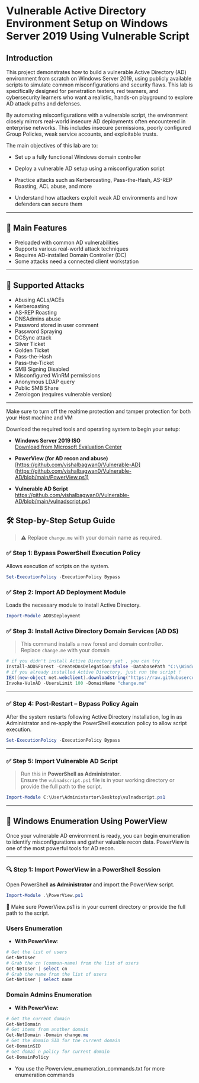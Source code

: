 # Vulnerable Active Directory Environment Setup on Windows Server 2019 Using Vulnerable Script
## Introduction
This project demonstrates how to build a vulnerable Active Directory (AD) environment from scratch on Windows Server 2019, using publicly available scripts to simulate common misconfigurations and security flaws. This lab is specifically designed for penetration testers, red teamers, and cybersecurity learners who want a realistic, hands-on playground to explore AD attack paths and defenses.

By automating misconfigurations with a vulnerable script, the environment closely mirrors real-world insecure AD deployments often encountered in enterprise networks. This includes insecure permissions, poorly configured Group Policies, weak service accounts, and exploitable trusts.

The main objectives of this lab are to:

 - Set up a fully functional Windows domain controller

 - Deploy a vulnerable AD setup using a misconfiguration script

 - Practice attacks such as Kerberoasting, Pass-the-Hash, AS-REP Roasting, ACL abuse, and more

 - Understand how attackers exploit weak AD environments and how defenders can secure them

---

## 🔐 Main Features

- Preloaded with common AD vulnerabilities
- Supports various real-world attack techniques
- Requires AD-installed Domain Controller (DC)
- Some attacks need a connected client workstation

---

## 🎯 Supported Attacks

- Abusing ACLs/ACEs  
- Kerberoasting  
- AS-REP Roasting  
- DNSAdmins abuse  
- Password stored in user comment  
- Password Spraying  
- DCSync attack  
- Silver Ticket  
- Golden Ticket  
- Pass-the-Hash  
- Pass-the-Ticket  
- SMB Signing Disabled  
- Misconfigured WinRM permissions  
- Anonymous LDAP query  
- Public SMB Share  
- Zerologon (requires vulnerable version)

---

Make sure to turn off the realtime protection and tamper protection for both your Host machine and VM

Download the required tools and operating system to begin your setup:

- **Windows Server 2019 ISO**  
  [Download from Microsoft Evaluation Center](https://www.microsoft.com/en-in/evalcenter/evaluate-windows-server-2019)

- **PowerView (for AD recon and abuse)**  
[https://github.com/vishalbagwan0/Vulnerable-AD](https://github.com/vishalbagwan0/Vulnerable-AD/blob/main/PowerView.ps1)
- **Vulnerable AD Script**  
https://github.com/vishalbagwan0/Vulnerable-AD/blob/main/vulnadscript.ps1


## 🛠️ Step-by-Step Setup Guide

> ⚠️ Replace `change.me` with your domain name as required.

### ✅ Step 1: Bypass PowerShell Execution Policy

Allows execution of scripts on the system.

```powershell
Set-ExecutionPolicy -ExecutionPolicy Bypass
```
### ✅ Step 2: Import AD Deployment Module

Loads the necessary module to install Active Directory.

```powershell
Import-Module ADDSDeployment
```

### ✅ Step 3: Install Active Directory Domain Services (AD DS)

> This command installs a new forest and domain controller.  
> Replace `change.me` with your domain

```powershell
# if you didn't install Active Directory yet , you can try 
Install-ADDSForest -CreateDnsDelegation:$false -DatabasePath "C:\\Windows\\NTDS" -DomainMode "7" -DomainName "change.me" -DomainNetbiosName "change" -ForestMode "7" -InstallDns:$true -LogPath "C:\\Windows\\NTDS" -NoRebootOnCompletion:$false -SysvolPath "C:\\Windows\\SYSVOL" -Force:$true
# if you already installed Active Directory, just run the script !
IEX((new-object net.webclient).downloadstring("https://raw.githubusercontent.com/WaterExecution/vulnerable-AD-plus/master/vulnadplus.ps1"));
Invoke-VulnAD -UsersLimit 100 -DomainName "change.me"
```

---

### ✅ Step 4: Post-Restart – Bypass Policy Again

After the system restarts following Active Directory installation, log in as Administrator and re-apply the PowerShell execution policy to allow script execution.

```powershell
Set-ExecutionPolicy -ExecutionPolicy Bypass
```
---

### ✅ Step 5: Import Vulnerable AD Script

> Run this in **PowerShell as Administrator**.  
> Ensure the `vulnadscript.ps1` file is in your working directory or provide the full path to the script.

```powershell
Import-Module C:\User\Administartor\Desktop\vulnadscript.ps1
```
---

## 🧭 Windows Enumeration Using PowerView

Once your vulnerable AD environment is ready, you can begin enumeration to identify misconfigurations and gather valuable recon data. PowerView is one of the most powerful tools for AD recon.

---

### 🔍 Step 1: Import PowerView in a PowerShell Session

Open PowerShell **as Administrator** and import the PowerView script.

```powershell
Import-Module .\PowerView.ps1
```
📝 Make sure PowerView.ps1 is in your current directory or provide the full path to the script.

### Users Enumeration

- **With PowerView**:
```powershell
# Get the list of users
Get-NetUser                       
# Grab the cn (common-name) from the list of users
Get-NetUser | select cn                           
# Grab the name from the list of users
Get-NetUser | select name           
```
### Domain Admins Enumeration

- **With PowerView:**
```powershell
# Get the current domain
Get-NetDomain
# Get items from another domain
Get-NetDomain -Domain change.me
# Get the domain SID for the current domain
Get-DomainSID                                         
# Get domai n policy for current domain
Get-DomainPolicy 
```
- You use the Powerview_enumeration_commands.txt for more enumeration commands
